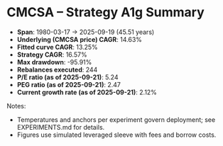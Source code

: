 # CMCSA – Strategy A1g Summary

- **Span**: 1980-03-17 → 2025-09-19 (45.51 years)
- **Underlying (CMCSA price) CAGR**: 14.63%
- **Fitted curve CAGR**: 13.25%
- **Strategy CAGR**: 16.57%
- **Max drawdown**: -95.91%
- **Rebalances executed**: 244
- **P/E ratio (as of 2025-09-21)**: 5.24
- **PEG ratio (as of 2025-09-21)**: 2.47
- **Current growth rate (as of 2025-09-21)**: 2.12%

Notes:

- Temperatures and anchors per experiment govern deployment; see EXPERIMENTS.md for details.
- Figures use simulated leveraged sleeve with fees and borrow costs.
